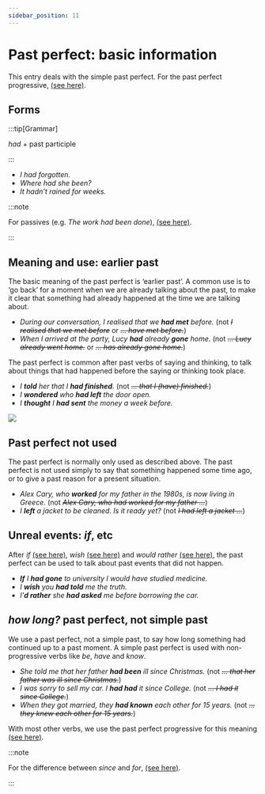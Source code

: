 ```yaml
---
sidebar_position: 11
---
```


# Past perfect: basic information

This entry deals with the simple past perfect. For the past perfect progressive, [(see here)](./past-perfect-progressive).

## Forms

:::tip[Grammar]

*had* + past participle

:::

- *I had forgotten.*
- *Where had she been?*
- *It hadn’t rained for weeks.*

:::note

For passives (e.g. *The work had been done*), [(see here)](./../passives/passive-structures-and-verb-forms).

:::

## Meaning and use: earlier past

The basic meaning of the past perfect is ‘earlier past’. A common use is to ‘go back’ for a moment when we are already talking about the past, to make it clear that something had already happened at the time we are talking about.

- *During our conversation, I realised that we **had met** before.* (not *~~I realised that we met before~~* or *~~… have met before.~~*)
- *When I arrived at the party, Lucy **had** already **gone** home.* (not *~~… Lucy already went home.~~* or *~~… has already gone home.~~*)

The past perfect is common after past verbs of saying and thinking, to talk about things that had happened before the saying or thinking took place.

- *I **told** her that I **had finished**.* (not *~~… that I (have) finished.~~*)
- *I **wondered** who **had left** the door open.*
- *I **thought** I **had sent** the money a week before.*

![](/img/peu_img/pp_earlier.jpg)

## Past perfect not used

The past perfect is normally only used as described above. The past perfect is not used simply to say that something happened some time ago, or to give a past reason for a present situation.

- *Alex Cary, who **worked** for my father in the 1980s, is now living in Greece.* (not *~~Alex Cary, who had worked for my father …~~*)
- *I **left** a jacket to be cleaned. Is it ready yet?* (not *~~I had left a jacket …~~*)

## Unreal events: *if*, etc

After *if* [(see here)](./../if/unreal-past-situations), *wish* [(see here)](./../../vocabulary/word-problems-from-a-to-z/wish) and *would rather* [(see here)](./../../vocabulary/word-problems-from-a-to-z/rather-preference), the past perfect can be used to talk about past events that did not happen.

- ***If** I **had gone** to university I would have studied medicine.*
- *I **wish** you **had told** me the truth.*
- *I’**d rather** she **had asked** me before borrowing the car.*

## *how long?* past perfect, not simple past

We use a past perfect, not a simple past, to say how long something had continued up to a past moment. A simple past perfect is used with non-progressive verbs like *be*, *have* and *know*.

- *She told me that her father **had been** ill since Christmas.* (not *~~… that her father was ill since Christmas.~~*)
- *I was sorry to sell my car. I **had had** it since College.* (not *~~… I had it since College.~~*)
- *When they got married, they **had known** each other for 15 years.* (not *~~… they knew each other for 15 years.~~*)

With most other verbs, we use the past perfect progressive for this meaning [(see here)](./past-perfect-progressive).

:::note

For the difference between *since* and *for*, [(see here)](./../../vocabulary/word-problems-from-a-to-z/for-since-in-and-from-time).

:::
